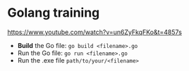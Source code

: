 # Golang training
https://www.youtube.com/watch?v=un6ZyFkqFKo&t=4857s

- **Build** the Go file: `go build <filename>.go`
- Run the Go file: `go run <filename>.go`
- Run the .exe file `path/to/your/<filename>`